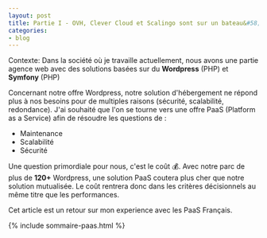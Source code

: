 ```yaml
---
layout: post
title: Partie I - OVH, Clever Cloud et Scalingo sont sur un bateau&#58; Le comparatif de l'offre PaaS française
categories:
- blog
---
```


Contexte: Dans la société où je travaille actuellement, nous avons une partie agence web avec des solutions basées sur du **Wordpress** (PHP) et **Symfony** (PHP)

Concernant notre offre Wordpress, notre solution d'hébergement ne répond plus à nos besoins pour de multiples raisons (sécurité, scalabilité, redondance). J'ai souhaité que l'on se tourne vers une offre PaaS (Platform as a Service) afin de résoudre les questions de :

- Maintenance
- Scalabilité
- Sécurité


Une question primordiale pour nous, c'est le coût 💰. Avec notre parc de plus de **120+** Wordpress, une solution PaaS coutera plus cher que notre solution mutualisée. Le coût rentrera donc dans les critères décisionnels au même titre que les performances.

Cet article est un retour sur mon experience avec les PaaS Français.

{% include sommaire-paas.html %}

